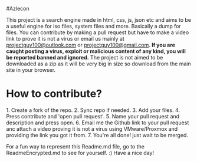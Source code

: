 #Azlecon

This project is a search engine made in html, css, js, json etc and aims to be a useful engine for iso files, system files and more. Basically a dump for files. You can contribute by making a pull request but have to make a video link to prove it is not a virus or email us mainly at projectguy100@outlook.com or projectguy100@gmail.com. **If you are caught posting a virus, exploit or malicious content of any kind, you will be reported banned and ignored.** The project is not aimed to be downloaded as a zip as it will be very big in size so download from the main site in your browser.

<h1>How to contribute?</h1>
1. Create a fork of the repo.
2. Sync repo if needed.
3. Add your files.
4. Press contribute and 'open pull request'.
5. Name your pull request and description and press open.
6. Email me the Github link to your pull request anc attach a video proving it is not a virus using VMware/Proxmox and providing the link you got it from.
7. You're all done! just wait to be merged.


For a fun way to represent this Readme.md file, go to the ReadmeEncrypted.md to see for yourself. :) Have a nice day!
